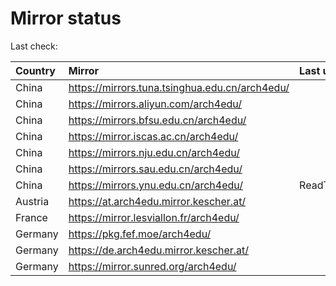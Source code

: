 <script src="./time.js"></script>
# Mirror status
Last check: <script type="text/javascript">localize(1690489040.6473043);</script>

|Country|Mirror|Last update|
|:------|:-----|:----------|
|China|https://mirrors.tuna.tsinghua.edu.cn/arch4edu/|<script type="text/javascript">localize(1690439531);</script>|
|China|https://mirrors.aliyun.com/arch4edu/|<script type="text/javascript">localize(1690352980);</script>|
|China|https://mirrors.bfsu.edu.cn/arch4edu/|<script type="text/javascript">localize(1690439531);</script>|
|China|https://mirror.iscas.ac.cn/arch4edu/|<script type="text/javascript">localize(1690439531);</script>|
|China|https://mirrors.nju.edu.cn/arch4edu/|<script type="text/javascript">localize(1690352980);</script>|
|China|https://mirrors.sau.edu.cn/arch4edu/|<script type="text/javascript">localize(1690439531);</script>|
|China|https://mirrors.ynu.edu.cn/arch4edu/|ReadTimeout|
|Austria|https://at.arch4edu.mirror.kescher.at/|<script type="text/javascript">localize(1690439531);</script>|
|France|https://mirror.lesviallon.fr/arch4edu/|<script type="text/javascript">localize(1689402753);</script>|
|Germany|https://pkg.fef.moe/arch4edu/|<script type="text/javascript">localize(1690439531);</script>|
|Germany|https://de.arch4edu.mirror.kescher.at/|<script type="text/javascript">localize(1690439531);</script>|
|Germany|https://mirror.sunred.org/arch4edu/|<script type="text/javascript">localize(1690439531);</script>|

<script src="./tablefilter/tablefilter.js"></script>
<script src="./table.js"></script>